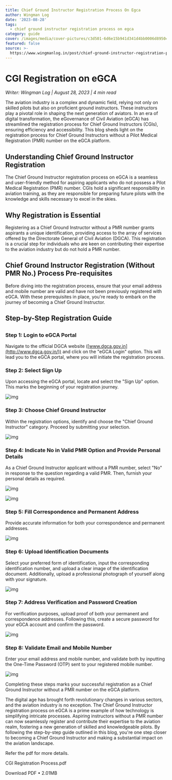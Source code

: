 ```yaml
---
title: Chief Ground Instructor Registration Process On Egca
author: Wingman Log
date: '2023-08-28'
tags:
  - chief ground instructor registration process on egca
category: guide
cover: /images/media/cover-pictures/c3d501-6d6e15b941d341d4bb0006d895046ac4-mv2-8e0a0dd5.png
featured: false
source: >-
  https://www.wingmanlog.in/post/chief-ground-instructor-registration-process-on-egca
---
```


# CGI Registration on eGCA

*Writer: Wingman Log | August 28, 2023 | 4 min read*

The aviation industry is a complex and dynamic field, relying not only on skilled pilots but also on proficient ground instructors. These instructors play a pivotal role in shaping the next generation of aviators. In an era of digital transformation, the eGovernance of Civil Aviation (eGCA) has streamlined the registration process for Chief Ground Instructors (CGIs), ensuring efficiency and accessibility. This blog sheds light on the registration process for Chief Ground Instructors without a Pilot Medical Registration (PMR) number on the eGCA platform.

## Understanding Chief Ground Instructor Registration

The Chief Ground Instructor registration process on eGCA is a seamless and user-friendly method for aspiring applicants who do not possess a Pilot Medical Registration (PMR) number. CGIs hold a significant responsibility in aviation training, as they are responsible for preparing future pilots with the knowledge and skills necessary to excel in the skies.

## Why Registration is Essential

Registering as a Chief Ground Instructor without a PMR number grants aspirants a unique identification, providing access to the array of services offered by the Directorate General of Civil Aviation (DGCA). This registration is a crucial step for individuals who are keen on contributing their expertise to the aviation industry but do not hold a PMR number.

## Chief Ground Instructor Registration (Without PMR No.) Process Pre-requisites

Before diving into the registration process, ensure that your email address and mobile number are valid and have not been previously registered with eGCA. With these prerequisites in place, you're ready to embark on the journey of becoming a Chief Ground Instructor.

## Step-by-Step Registration Guide

##   

### Step 1: Login to eGCA Portal

Navigate to the official DGCA website ([www.dgca.gov.in](http://www.dgca.gov.in/)) and click on the "eGCA Login" option. This will lead you to the eGCA portal, where you will initiate the registration process.

### Step 2: Select Sign Up

Upon accessing the eGCA portal, locate and select the "Sign Up" option. This marks the beginning of your registration journey.

![img](/images/media/blog-media/c3d501-335f4ae3ec3c4c0c8a49f83aa2935c49-mv2-31b581f8.png)

### Step 3: Choose Chief Ground Instructor

Within the registration options, identify and choose the "Chief Ground Instructor" category. Proceed by submitting your selection.

![img](/images/media/blog-media/c3d501-fae3f399f48d4b3385233c39581a392c-mv2-87229d31.png)

### Step 4: Indicate No in Valid PMR Option and Provide Personal Details

As a Chief Ground Instructor applicant without a PMR number, select "No" in response to the question regarding a valid PMR. Then, furnish your personal details as required.

![img](/images/media/blog-media/c3d501-7dac9911bc1b475f97824fd1f3730c96-mv2-b3bc284c.png)

![img](/images/media/blog-media/c3d501-8a468b93aba44c729b15421abb3061bc-mv2-b77d0da9.png)

### Step 5: Fill Correspondence and Permanent Address

Provide accurate information for both your correspondence and permanent addresses.

![img](/images/media/blog-media/c3d501-4161dcf378ee45a19853618531ed1434-mv2-0a68d6e7.png)

### Step 6: Upload Identification Documents

Select your preferred form of identification, input the corresponding identification number, and upload a clear image of the identification document. Additionally, upload a professional photograph of yourself along with your signature.

![img](/images/media/blog-media/c3d501-913ffc3a47c44e7ab03e8bf4e85f575a-mv2-2f5586f4.png)

### Step 7: Address Verification and Password Creation

For verification purposes, upload proof of both your permanent and correspondence addresses. Following this, create a secure password for your eGCA account and confirm the password.

![img](/images/media/blog-media/c3d501-cc4fdbc4dc65498f8b826e5707a6fa44-mv2-f6b0fc9d.png)

### Step 8: Validate Email and Mobile Number

Enter your email address and mobile number, and validate both by inputting the One-Time Password (OTP) sent to your registered mobile number.

![img](/images/media/blog-media/c3d501-0b179a6c25464393958250a5491e469a-mv2-0e973626.png)

Completing these steps marks your successful registration as a Chief Ground Instructor without a PMR number on the eGCA platform.

The digital age has brought forth revolutionary changes in various sectors, and the aviation industry is no exception. The Chief Ground Instructor registration process on eGCA is a prime example of how technology is simplifying intricate processes. Aspiring instructors without a PMR number can now seamlessly register and contribute their expertise to the aviation realm, fostering a new generation of skilled and knowledgeable pilots. By following the step-by-step guide outlined in this blog, you're one step closer to becoming a Chief Ground Instructor and making a substantial impact on the aviation landscape.

Refer the pdf for more details.

CGI Registration Process.pdf

Download PDF • 2.01MB
